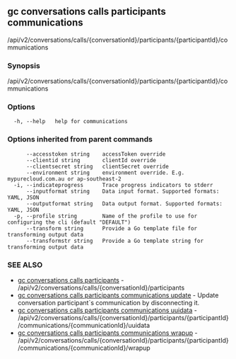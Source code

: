 ## gc conversations calls participants communications

/api/v2/conversations/calls/{conversationId}/participants/{participantId}/communications

### Synopsis

/api/v2/conversations/calls/{conversationId}/participants/{participantId}/communications

### Options

```
  -h, --help   help for communications
```

### Options inherited from parent commands

```
      --accesstoken string    accessToken override
      --clientid string       clientId override
      --clientsecret string   clientSecret override
      --environment string    environment override. E.g. mypurecloud.com.au or ap-southeast-2
  -i, --indicateprogress      Trace progress indicators to stderr
      --inputformat string    Data input format. Supported formats: YAML, JSON
      --outputformat string   Data output format. Supported formats: YAML, JSON
  -p, --profile string        Name of the profile to use for configuring the cli (default "DEFAULT")
      --transform string      Provide a Go template file for transforming output data
      --transformstr string   Provide a Go template string for transforming output data
```

### SEE ALSO

* [gc conversations calls participants](gc_conversations_calls_participants.html)	 - /api/v2/conversations/calls/{conversationId}/participants
* [gc conversations calls participants communications update](gc_conversations_calls_participants_communications_update.html)	 - Update conversation participant`s communication by disconnecting it.
* [gc conversations calls participants communications uuidata](gc_conversations_calls_participants_communications_uuidata.html)	 - /api/v2/conversations/calls/{conversationId}/participants/{participantId}/communications/{communicationId}/uuidata
* [gc conversations calls participants communications wrapup](gc_conversations_calls_participants_communications_wrapup.html)	 - /api/v2/conversations/calls/{conversationId}/participants/{participantId}/communications/{communicationId}/wrapup


